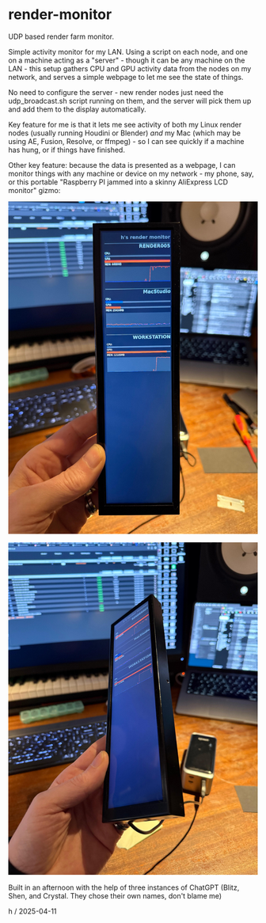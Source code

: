 # render-monitor
UDP based render farm monitor.

Simple activity monitor for my LAN. Using a script on each node, and one on a machine acting as a "server" - though it can be any machine on the LAN - this setup gathers CPU and GPU activity data from the nodes on my network, and serves a simple webpage to let me see the state of things. 

No need to configure the server - new render nodes just need the udp_broadcast.sh script running on them, and the server will pick them up and add them to the display automatically.

Key feature for me is that it lets me see activity of both my Linux render nodes (usually running Houdini or Blender) *and* my Mac (which may be using AE, Fusion, Resolve, or ffmpeg) - so I can see quickly if a machine has hung, or if things have finished.

Other key feature: because the data is presented as a webpage, I can monitor things with any machine or device on my network - my phone, say, or this portable "Raspberry PI jammed into a skinny AliExpress LCD monitor" gizmo:

![little render monitor thing](https://github.com/howiemnet/render-monitor/blob/main/images/WhatsApp%20Image%202025-04-09%20at%2009.52.21.jpeg)

![little render monitor thing angle view](https://github.com/howiemnet/render-monitor/blob/main/images/WhatsApp%20Image%202025-04-09%20at%2009.52.21%20(1).jpeg)

Built in an afternoon with the help of three instances of ChatGPT (Blitz, Shen, and Crystal. They chose their own names, don't blame me)

h / 2025-04-11
